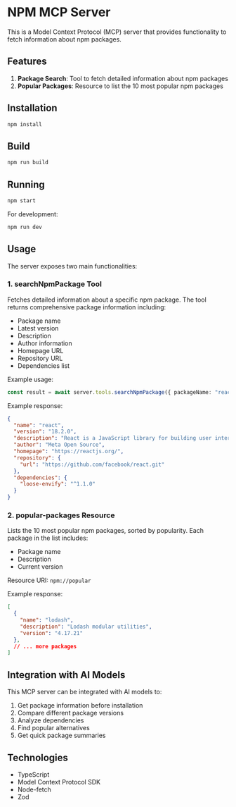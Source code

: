 # NPM MCP Server

This is a Model Context Protocol (MCP) server that provides functionality to fetch information about npm packages.

## Features

1. **Package Search**: Tool to fetch detailed information about npm packages
2. **Popular Packages**: Resource to list the 10 most popular npm packages

## Installation

```bash
npm install
```

## Build

```bash
npm run build
```

## Running

```bash
npm start
```

For development:

```bash
npm run dev
```

## Usage

The server exposes two main functionalities:

### 1. searchNpmPackage Tool

Fetches detailed information about a specific npm package. The tool returns comprehensive package information including:

- Package name
- Latest version
- Description
- Author information
- Homepage URL
- Repository URL
- Dependencies list

Example usage:

```typescript
const result = await server.tools.searchNpmPackage({ packageName: "react" });
```

Example response:

```json
{
  "name": "react",
  "version": "18.2.0",
  "description": "React is a JavaScript library for building user interfaces.",
  "author": "Meta Open Source",
  "homepage": "https://reactjs.org/",
  "repository": {
    "url": "https://github.com/facebook/react.git"
  },
  "dependencies": {
    "loose-envify": "^1.1.0"
  }
}
```

### 2. popular-packages Resource

Lists the 10 most popular npm packages, sorted by popularity. Each package in the list includes:

- Package name
- Description
- Current version

Resource URI: `npm://popular`

Example response:

```json
[
  {
    "name": "lodash",
    "description": "Lodash modular utilities",
    "version": "4.17.21"
  },
  // ... more packages
]
```

## Integration with AI Models

This MCP server can be integrated with AI models to:

1. Get package information before installation
2. Compare different package versions
3. Analyze dependencies
4. Find popular alternatives
5. Get quick package summaries

## Technologies

- TypeScript
- Model Context Protocol SDK
- Node-fetch
- Zod
